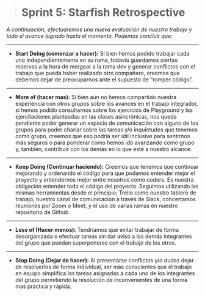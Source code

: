 > # Sprint 5: Starfish Retrospective
*A continuación, efectuaremos una nueva evaluación de nuestro trabajo y todo el avance logrado hasta el momento. Podemos concluir que:*

-------------


* **Start Doing (comenzar a hacer):** Si bien hemos podido trabajar cada uno independientemente en su rama, todavía guardamos ciertas reservas a la hora de mergear a la rama dev y generar conflictos con el trabajo que pueda haber realizado otro compañero, creemos que debemos dejar de preocuparnos ante el supuesto de “romper código”.

------------


* **More of (hacer mas):** Si bien aún no hemos compartido nuestra experiencia con otros grupos sobre los avances en el trabajo integrador, si hemos podido consultarnos sobre los ejercicios de Playground y las ejercitaciones planteadas en las clases asincrónicas, nos queda pendiente poder generar un espacio de comunicación con alguno de los grupos para poder charlar sobre las tareas y/o inquietudes que tenemos como grupo, creemos que eso podría ser útil inclusive para sentirnos más seguros o para ponderar como hemos ido avanzando como grupo y, también, contribuir con los demás en lo que esté a nuestro alcance.

------------


* **Keep Doing (Continuar haciendo):** Creemos que tenemos que continuar mejorando y ordenando el código para que podamos entender mejor el proyecto y entendernos mejor entre nosotros como coders. Es nuestra obligación entender todo el código del proyecto.
Seguimos utilizando las mismas herramientas desde el principio; Trello como nuestro tablero de trabajo, nuestro canal de comunicación a través de Slack, concertamos reuniones por Zoom o Meet, y el uso de varias ramas en nuestro repositorio de Github.

------------


* **Less of (Hacer menos):** Tendríamos que evitar trabajar de forma desorganizada o efectuar tareas sin dar aviso a los demás integrantes del grupo que puedan superponerse con el trabajo de los otros.

------------


* **Stop Doing (Dejar de hacer):** Al presentarse conflictos y/o dudas dejar de resolverlos de forma individual, ser más conscientes que el trabajo en equipo simplifica las tareas asignadas a cada uno de los integrantes del grupo permitiendo la resolución de inconvenientes de una forma mas practica y rápida.
